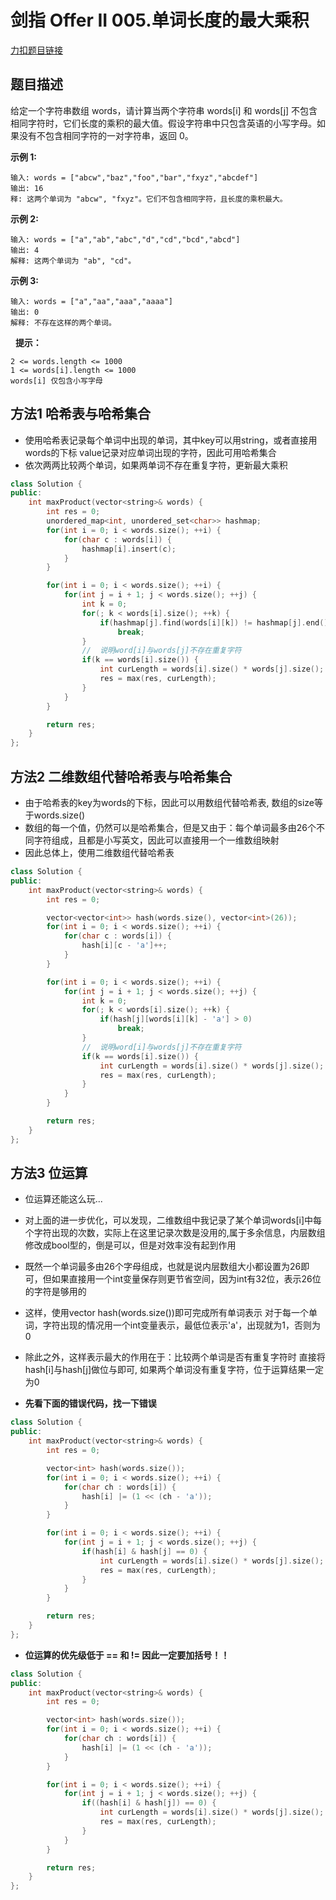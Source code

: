 <p id="单词长度的最大乘积"></p>

# 剑指 Offer II  005.单词长度的最大乘积   

[力扣题目链接](https://leetcode.cn/problems/aseY1I/)      


## 题目描述  

给定一个字符串数组 words，请计算当两个字符串 words[i] 和 words[j] 不包含相同字符时，它们长度的乘积的最大值。假设字符串中只包含英语的小写字母。如果没有不包含相同字符的一对字符串，返回 0。


**示例 1:**

    输入: words = ["abcw","baz","foo","bar","fxyz","abcdef"]
    输出: 16 
    释: 这两个单词为 "abcw", "fxyz"。它们不包含相同字符，且长度的乘积最大。

**示例 2:**

    输入: words = ["a","ab","abc","d","cd","bcd","abcd"]
    输出: 4 
    解释: 这两个单词为 "ab", "cd"。

**示例 3:**

    输入: words = ["a","aa","aaa","aaaa"]
    输出: 0 
    解释: 不存在这样的两个单词。
 
**提示：**

    2 <= words.length <= 1000
    1 <= words[i].length <= 1000
    words[i] 仅包含小写字母


## 方法1 哈希表与哈希集合  

* 使用哈希表记录每个单词中出现的单词，其中key可以用string，或者直接用words的下标   value记录对应单词出现的字符，因此可用哈希集合  
* 依次两两比较两个单词，如果两单词不存在重复字符，更新最大乘积  


```cpp
class Solution {
public:
    int maxProduct(vector<string>& words) {
        int res = 0;
        unordered_map<int, unordered_set<char>> hashmap;
        for(int i = 0; i < words.size(); ++i) {
            for(char c : words[i]) {
                hashmap[i].insert(c);
            }
        }

        for(int i = 0; i < words.size(); ++i) {
            for(int j = i + 1; j < words.size(); ++j) {
                int k = 0;
                for(; k < words[i].size(); ++k) {
                    if(hashmap[j].find(words[i][k]) != hashmap[j].end())
                        break;
                }
                //  说明word[i]与words[j]不存在重复字符
                if(k == words[i].size()) {
                    int curLength = words[i].size() * words[j].size();
                    res = max(res, curLength);
                }
            }
        } 

        return res;
    }
};
```

## 方法2 二维数组代替哈希表与哈希集合  

* 由于哈希表的key为words的下标，因此可以用数组代替哈希表, 数组的size等于words.size() 
* 数组的每一个值，仍然可以是哈希集合，但是又由于：每个单词最多由26个不同字符组成，且都是小写英文，因此可以直接用一个一维数组映射  
* 因此总体上，使用二维数组代替哈希表  


```cpp
class Solution {
public:
    int maxProduct(vector<string>& words) {
        int res = 0;

        vector<vector<int>> hash(words.size(), vector<int>(26));
        for(int i = 0; i < words.size(); ++i) {
            for(char c : words[i]) {
                hash[i][c - 'a']++;
            }
        }

        for(int i = 0; i < words.size(); ++i) {
            for(int j = i + 1; j < words.size(); ++j) {
                int k = 0;
                for(; k < words[i].size(); ++k) {
                    if(hash[j][words[i][k] - 'a'] > 0)
                        break;
                }
                //  说明word[i]与words[j]不存在重复字符
                if(k == words[i].size()) {
                    int curLength = words[i].size() * words[j].size();
                    res = max(res, curLength);
                }
            }
        } 

        return res;
    }
};
```

## 方法3  位运算  

* 位运算还能这么玩...
* 对上面的进一步优化，可以发现，二维数组中我记录了某个单词words[i]中每个字符出现的次数，实际上在这里记录次数是没用的,属于多余信息，内层数组修改成bool型的，倒是可以，但是对效率没有起到作用  

* 既然一个单词最多由26个字母组成，也就是说内层数组大小都设置为26即可，但如果直接用一个int变量保存则更节省空间，因为int有32位，表示26位的字符是够用的
* 这样，使用vector<int> hash(words.size())即可完成所有单词表示  对于每一个单词，字符出现的情况用一个int变量表示，最低位表示'a'，出现就为1，否则为0  

* 除此之外，这样表示最大的作用在于：比较两个单词是否有重复字符时 直接将hash[i]与hash[j]做位与即可, 如果两个单词没有重复字符，位于运算结果一定为0  

* **先看下面的错误代码，找一下错误**  

```cpp
class Solution {
public:
    int maxProduct(vector<string>& words) {
        int res = 0;

        vector<int> hash(words.size());
        for(int i = 0; i < words.size(); ++i) {
            for(char ch : words[i]) {
                hash[i] |= (1 << (ch - 'a'));
            }
        }

        for(int i = 0; i < words.size(); ++i) {
            for(int j = i + 1; j < words.size(); ++j) {
                if(hash[i] & hash[j] == 0) {
                    int curLength = words[i].size() * words[j].size();
                    res = max(res, curLength);
                }
            }
        } 

        return res;
    }
};
```

* **位运算的优先级低于 == 和 != 因此一定要加括号！！**  

```cpp
class Solution {
public:
    int maxProduct(vector<string>& words) {
        int res = 0;

        vector<int> hash(words.size());
        for(int i = 0; i < words.size(); ++i) {
            for(char ch : words[i]) {
                hash[i] |= (1 << (ch - 'a'));
            }
        }

        for(int i = 0; i < words.size(); ++i) {
            for(int j = i + 1; j < words.size(); ++j) {
                if((hash[i] & hash[j]) == 0) {
                    int curLength = words[i].size() * words[j].size();
                    res = max(res, curLength);
                }
            }
        } 

        return res;
    }
};
```
